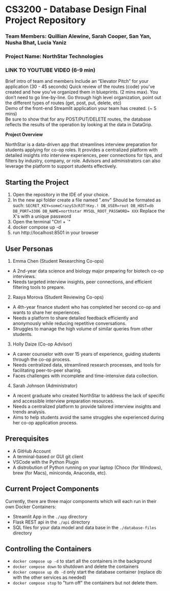 # CS3200 - Database Design Final Project Repository

### Team Members: Quillian Alewine, Sarah Cooper, San Yan, Nusha Bhat, Lucia Yaniz
### Project Name: NorthStar Technologies
### LINK TO YOUTUBE VIDEO (6-9 min)

Brief intro of team and members
Include an “Elevator Pitch” for your application (30 - 45 seconds)
Quick review of the routes (code) you’ve created and how you’ve organized them in blueprints. (2 mins max).  You don’t need to go line-by-line.  Go through high level organization, point out the different types of routes (get, post, put, delete, etc)	
Demo of the front-end Streamlit application your team has created. (~ 5 mins)  
Be sure to show that for any POST/PUT/DELETE routes, the database reflects the results of the operation by looking at the data in DataGrip. 

**Project Overview** 

NorthStar is a data-driven app that streamlines interview preparation for students applying for co-op roles. It provides a centralized platform with detailed insights into interview experiences, peer connections for tips, and filters by industry, company, or role. Advisors and administrators can also leverage the platform to support students effectively.

## Starting the Project
1. Open the repository in the IDE of your choice.
2. In the new api folder create a file named ".env"
    Should be formated as such:
       ``` SECRET_KEY=someCrazyS3cR3T!Key.!
        DB_USER=root
        DB_HOST=db
        DB_PORT=3306
        DB_NAME=northstar
        MYSQL_ROOT_PASSWORD= XXX ```
    Replace the X's with a unique password
3. Open the terminal "Ctrl + `"
4. docker compose up -d
5. run http://localhost:8501 in your browser

## User Personas

1. Emma Chen (Student Researching Co-ops)

- A 2nd-year data science and biology major preparing for biotech co-op interviews.
- Needs targeted interview insights, peer connections, and efficient filtering tools to prepare.

2. Raaya Morova (Student Reviewing Co-ops)

- A 4th-year finance student who has completed her second co-op and wants to share her experiences.
- Needs a platform to share detailed feedback efficiently and anonymously while reducing repetitive conversations.
- Struggles to manage the high volume of similar queries from other students.

3. Holly Daize (Co-op Advisor)

- A career counselor with over 15 years of experience, guiding students through the co-op process.
- Needs centralized data, streamlined research processes, and tools for facilitating peer-to-peer sharing.
- Faces challenges with incomplete and time-intensive data collection.

4. Sarah Johnson (Administrator)

- A recent graduate who created NorthStar to address the lack of specific and accessible interview preparation resources.
- Needs a centralized platform to provide tailored interview insights and trends analysis.
- Aims to help students avoid the same struggles she experienced during her co-op application process.

## Prerequisites

- A GitHub Account
- A terminal-based or GUI git client
- VSCode with the Python Plugin
- A distrobution of Python running on your laptop (Choco (for Windows), brew (for Macs), miniconda, Anaconda, etc). 

## Current Project Components

Currently, there are three major components which will each run in their own Docker Containers:

- Streamlit App in the `./app` directory
- Flask REST api in the `./api` directory
- SQL files for your data model and data base in the `./database-files` directory 

## Controlling the Containers

- `docker compose up -d` to start all the containers in the background
- `docker compose down` to shutdown and delete the containers
- `docker compose up db -d` only start the database container (replace db with the other services as needed)
- `docker compose stop` to "turn off" the containers but not delete them. 
